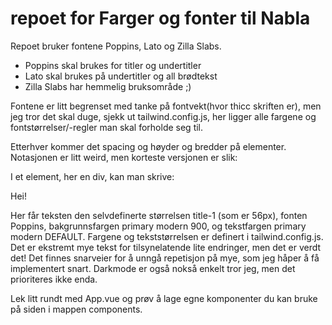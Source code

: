 # repoet for Farger og fonter til Nabla

Repoet bruker fontene Poppins, Lato og Zilla Slabs.

- Poppins skal brukes for titler og undertitler
- Lato skal brukes på undertitler og all brødtekst
- Zilla Slabs har hemmelig bruksområde ;)

Fontene er litt begrenset med tanke på fontvekt(hvor thicc skriften er), men jeg tror det skal duge, sjekk ut tailwind.config.js, her ligger alle fargene og fontstørrelser/-regler man skal forholde seg til.

Etterhver kommer det spacing og høyder og bredder på elementer. Notasjonen er litt weird, men korteste versjonen er slik:

I et element, her en div, kan man skrive:
<div class="text-title-1 font-poppins bg-primary-modern-900 text-primary-modern-200">Hei!</div>

Her får teksten den selvdefinerte størrelsen title-1 (som er 56px), fonten Poppins, bakgrunnsfargen primary modern 900, og tekstfargen primary modern DEFAULT. Fargene og tekststørrelsen er definert i tailwind.config.js. Det er ekstremt mye tekst for tilsynelatende lite endringer, men det er verdt det! Det finnes snarveier for å unngå repetisjon på mye, som jeg håper å få implementert snart. Darkmode er også nokså enkelt tror jeg, men det prioriteres ikke enda. 

Lek litt rundt med App.vue og prøv å lage egne komponenter du kan bruke på siden i mappen components.


